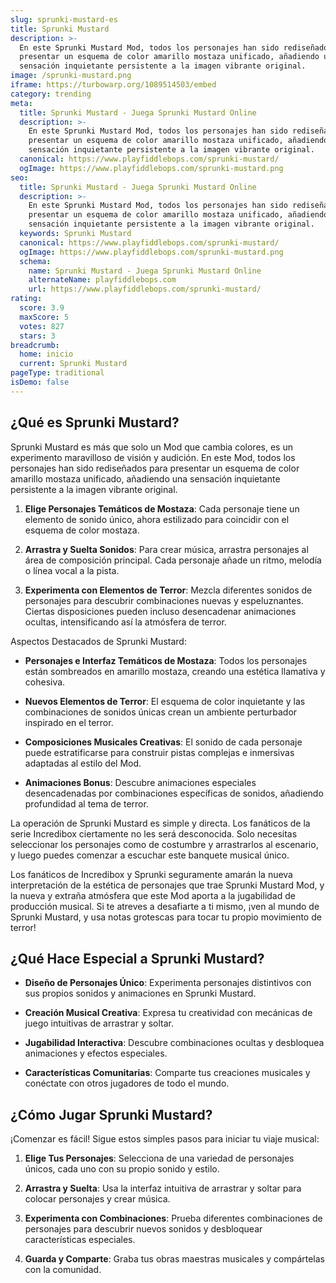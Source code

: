 ```yaml
---
slug: sprunki-mustard-es
title: Sprunki Mustard
description: >-
  En este Sprunki Mustard Mod, todos los personajes han sido rediseñados para
  presentar un esquema de color amarillo mostaza unificado, añadiendo una
  sensación inquietante persistente a la imagen vibrante original.
image: /sprunki-mustard.png
iframe: https://turbowarp.org/1089514503/embed
category: trending
meta:
  title: Sprunki Mustard - Juega Sprunki Mustard Online
  description: >-
    En este Sprunki Mustard Mod, todos los personajes han sido rediseñados para
    presentar un esquema de color amarillo mostaza unificado, añadiendo una
    sensación inquietante persistente a la imagen vibrante original.
  canonical: https://www.playfiddlebops.com/sprunki-mustard/
  ogImage: https://www.playfiddlebops.com/sprunki-mustard.png
seo:
  title: Sprunki Mustard - Juega Sprunki Mustard Online
  description: >-
    En este Sprunki Mustard Mod, todos los personajes han sido rediseñados para
    presentar un esquema de color amarillo mostaza unificado, añadiendo una
    sensación inquietante persistente a la imagen vibrante original.
  keywords: Sprunki Mustard
  canonical: https://www.playfiddlebops.com/sprunki-mustard/
  ogImage: https://www.playfiddlebops.com/sprunki-mustard.png
  schema:
    name: Sprunki Mustard - Juega Sprunki Mustard Online
    alternateName: playfiddlebops.com
    url: https://www.playfiddlebops.com/sprunki-mustard/
rating:
  score: 3.9
  maxScore: 5
  votes: 827
  stars: 3
breadcrumb:
  home: inicio
  current: Sprunki Mustard
pageType: traditional
isDemo: false
---
```


## ¿Qué es Sprunki Mustard?

Sprunki Mustard es más que solo un Mod que cambia colores, es un experimento maravilloso de visión y audición. En este Mod, todos los personajes han sido rediseñados para presentar un esquema de color amarillo mostaza unificado, añadiendo una sensación inquietante persistente a la imagen vibrante original.

1. **Elige Personajes Temáticos de Mostaza**: Cada personaje tiene un elemento de sonido único, ahora estilizado para coincidir con el esquema de color mostaza.

1. **Arrastra y Suelta Sonidos**: Para crear música, arrastra personajes al área de composición principal. Cada personaje añade un ritmo, melodía o línea vocal a la pista.

1. **Experimenta con Elementos de Terror**: Mezcla diferentes sonidos de personajes para descubrir combinaciones nuevas y espeluznantes. Ciertas disposiciones pueden incluso desencadenar animaciones ocultas, intensificando así la atmósfera de terror.

Aspectos Destacados de Sprunki Mustard:

- **Personajes e Interfaz Temáticos de Mostaza**: Todos los personajes están sombreados en amarillo mostaza, creando una estética llamativa y cohesiva.

- **Nuevos Elementos de Terror**: El esquema de color inquietante y las combinaciones de sonidos únicas crean un ambiente perturbador inspirado en el terror.

- **Composiciones Musicales Creativas**: El sonido de cada personaje puede estratificarse para construir pistas complejas e inmersivas adaptadas al estilo del Mod.

- **Animaciones Bonus**: Descubre animaciones especiales desencadenadas por combinaciones específicas de sonidos, añadiendo profundidad al tema de terror.

La operación de Sprunki Mustard es simple y directa. Los fanáticos de la serie Incredibox ciertamente no les será desconocida. Solo necesitas seleccionar los personajes como de costumbre y arrastrarlos al escenario, y luego puedes comenzar a escuchar este banquete musical único.

Los fanáticos de Incredibox y Sprunki seguramente amarán la nueva interpretación de la estética de personajes que trae Sprunki Mustard Mod, y la nueva y extraña atmósfera que este Mod aporta a la jugabilidad de producción musical. Si te atreves a desafiarte a ti mismo, ¡ven al mundo de Sprunki Mustard, y usa notas grotescas para tocar tu propio movimiento de terror!

## ¿Qué Hace Especial a Sprunki Mustard?

- **Diseño de Personajes Único**: Experimenta personajes distintivos con sus propios sonidos y animaciones en Sprunki Mustard.

- **Creación Musical Creativa**: Expresa tu creatividad con mecánicas de juego intuitivas de arrastrar y soltar.

- **Jugabilidad Interactiva**: Descubre combinaciones ocultas y desbloquea animaciones y efectos especiales.

- **Características Comunitarias**: Comparte tus creaciones musicales y conéctate con otros jugadores de todo el mundo.

## ¿Cómo Jugar Sprunki Mustard?

¡Comenzar es fácil! Sigue estos simples pasos para iniciar tu viaje musical:

1. **Elige Tus Personajes**: Selecciona de una variedad de personajes únicos, cada uno con su propio sonido y estilo.

1. **Arrastra y Suelta**: Usa la interfaz intuitiva de arrastrar y soltar para colocar personajes y crear música.

1. **Experimenta con Combinaciones**: Prueba diferentes combinaciones de personajes para descubrir nuevos sonidos y desbloquear características especiales.

1. **Guarda y Comparte**: Graba tus obras maestras musicales y compártelas con la comunidad.